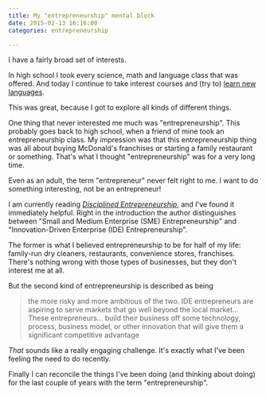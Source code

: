 ```yaml
---
title: My "entrepreneurship" mental block
date: 2015-02-13 16:16:00
categories: entrepreneurship

---
```


I have a fairly broad set of interests.

In high school I took every science, math and language class that was offered. And today I continue to take interest courses and (try to) [learn new languages][1].

This was great, because I got to explore all kinds of different things.

One thing that never interested me much was "entrepreneurship". This probably goes back to high school, when a friend of mine took an entrepreneurship class. My impression was that this entrepreneurship thing was all about buying McDonald's franchises or starting a family restaurant or something. That's what I thought "entrepreneurship" was for a very long time.

Even as an adult, the term "entrepreneur" never felt right to me. I want to do something interesting, not be an entrepreneur!

I am currently reading [*Disciplined Entrepreneurship*][2], and I've found it immediately helpful. Right in the introduction the author distinguishes between "Small and Medium Enterprise (SME) Entrepreneurship" and "Innovation-Driven Enterprise (IDE) Entrepreneurship".

The former is what I believed entrepreneurship to be for half of my life: family-run dry cleaners, restaurants, convenience stores, franchises. There's nothing wrong with those types of businesses, but they don't interest me at all.

But the second kind of entrepreneurship is described as being

> the more risky and more ambitious of the two. IDE entrepreneurs are aspiring to serve markets that go well beyond the local market… These entrepreneurs… build their business off some technology, process, business model, or other innovation that will give them a significant competitive advantage

*That* sounds like a really engaging challenge. It's exactly what I've been feeling the need to do recently.

Finally I can reconcile the things I've been doing (and thinking about doing) for the last couple of years with the term "entrepreneurship".

[1]: https://www.duolingo.com/
[2]: http://disciplinedentrepreneurship.com/
